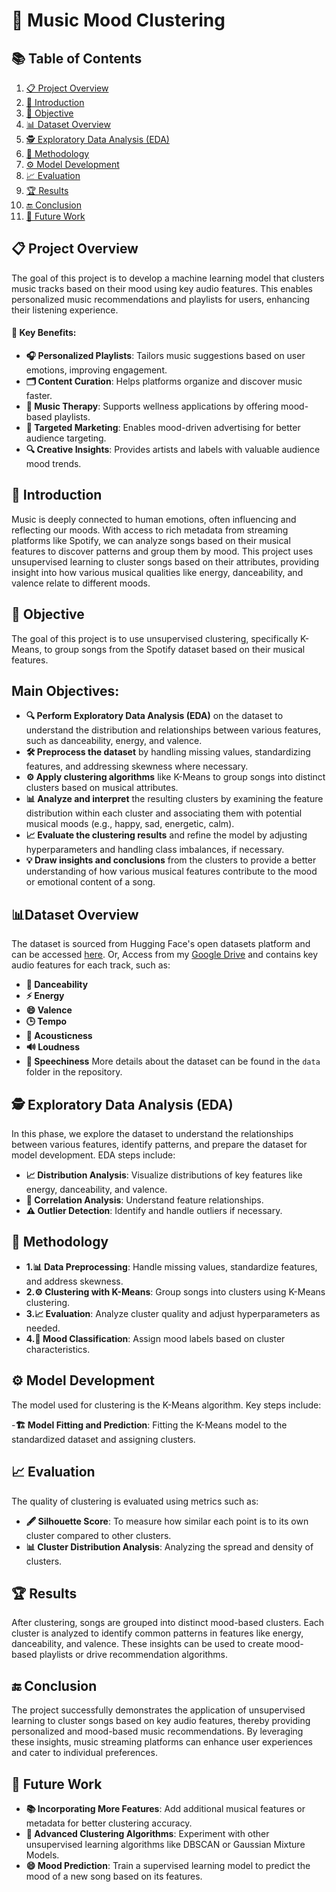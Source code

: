 # 🎵 Music Mood Clustering

## 📚 Table of Contents
1. [📋 Project Overview](#project-overview)
2. [📌 Introduction](#introduction)
3. [🎯 Objective](#objective)
4. [📊 Dataset Overview](#dataset-overview)
5. [🕵️ Exploratory Data Analysis (EDA)](#exploratory-data-analysis-eda)
6. [📝 Methodology](#methodology)
7. [⚙️ Model Development](#model-development)
8. [📈 Evaluation](#evaluation)
9. [🏆 Results](#results)
10. [🔚 Conclusion](#conclusion)
11. [🚀 Future Work](#future-work)

## 📋 Project Overview
The goal of this project is to develop a machine learning model that clusters music tracks based on their mood using key audio features. This enables personalized music recommendations and playlists for users, enhancing their listening experience.

#### 🚀 Key Benefits:
- **🎧 Personalized Playlists**: Tailors music suggestions based on user emotions, improving engagement.
- **🗂️ Content Curation**: Helps platforms organize and discover music faster.
- **💆 Music Therapy**: Supports wellness applications by offering mood-based playlists.
- **🎯 Targeted Marketing**: Enables mood-driven advertising for better audience targeting.
- **🔍 Creative Insights**: Provides artists and labels with valuable audience mood trends.

## 📌 Introduction
Music is deeply connected to human emotions, often influencing and reflecting our moods. With access to rich metadata from streaming platforms like Spotify, we can analyze songs based on their musical features to discover patterns and group them by mood. This project uses unsupervised learning to cluster songs based on their attributes, providing insight into how various musical qualities like energy, danceability, and valence relate to different moods.

## 🎯 Objective
The goal of this project is to use unsupervised clustering, specifically K-Means, to group songs from the Spotify dataset based on their musical features.

## Main Objectives:
- **🔍 Perform Exploratory Data Analysis (EDA)** on the dataset to understand the distribution and relationships between various features, such as danceability, energy, and valence.
- **🛠️ Preprocess the dataset** by handling missing values, standardizing features, and addressing skewness where necessary.
- **⚙️ Apply clustering algorithms** like K-Means to group songs into distinct clusters based on musical attributes.
- **📊 Analyze and interpret** the resulting clusters by examining the feature distribution within each cluster and associating them with potential musical moods (e.g., happy, sad, energetic, calm).
- **📈 Evaluate the clustering results** and refine the model by adjusting hyperparameters and handling class imbalances, if necessary.
- **💡 Draw insights and conclusions** from the clusters to provide a better understanding of how various musical features contribute to the mood or emotional content of a song.

## 📊Dataset Overview
The dataset is sourced from Hugging Face's open datasets platform and can be accessed [here](https://huggingface.co/datasets/maharshipandya/spotify-tracks-dataset).
Or, Access from my [Google Drive](https://drive.google.com/file/d/10JsSQ74dAH-J9J2Yuq9-ZksYTgYRD1dl/view) and contains key audio features for each track, such as:

- **🕺 Danceability**
- **⚡ Energy**
- **😄 Valence**
- **🕒 Tempo**
- **🎸 Acousticness**
- **🔊 Loudness**
- **🎤 Speechiness**
More details about the dataset can be found in the `data` folder in the repository.

## 🕵️ Exploratory Data Analysis (EDA)
In this phase, we explore the dataset to understand the relationships between various features, identify patterns, and prepare the dataset for model development. EDA steps include:

- **📈 Distribution Analysis**: Visualize distributions of key features like energy, danceability, and valence.
- **🔗 Correlation Analysis**: Understand feature relationships.
- **⚠️ Outlier Detection**: Identify and handle outliers if necessary.

## 📝 Methodology
- **1.📊 Data Preprocessing**: Handle missing values, standardize features, and address skewness.
- **2.⚙️ Clustering with K-Means**: Group songs into clusters using K-Means clustering.
- **3.📈 Evaluation**: Analyze cluster quality and adjust hyperparameters as needed.
- **4.🎨 Mood Classification**: Assign mood labels based on cluster characteristics.

## ⚙️ Model Development
The model used for clustering is the K-Means algorithm. Key steps include:

-**🏗️ Model Fitting and Prediction**: Fitting the K-Means model to the standardized dataset and assigning clusters.

## 📈 Evaluation
The quality of clustering is evaluated using metrics such as:

- **🖋️ Silhouette Score**: To measure how similar each point is to its own cluster compared to other clusters.
- **📊 Cluster Distribution Analysis**: Analyzing the spread and density of clusters.

## 🏆 Results
After clustering, songs are grouped into distinct mood-based clusters. Each cluster is analyzed to identify common patterns in features like energy, danceability, and valence. These insights can be used to create mood-based playlists or drive recommendation algorithms.

## 🔚 Conclusion
The project successfully demonstrates the application of unsupervised learning to cluster songs based on key audio features, thereby providing personalized and mood-based music recommendations. By leveraging these insights, music streaming platforms can enhance user experiences and cater to individual preferences.

## 🚀 Future Work
- **📚 Incorporating More Features**: Add additional musical features or metadata for better clustering accuracy.
- **🧠 Advanced Clustering Algorithms**: Experiment with other unsupervised learning algorithms like DBSCAN or Gaussian Mixture Models.
- **😄 Mood Prediction**: Train a supervised learning model to predict the mood of a new song based on its features.


